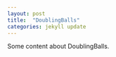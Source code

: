 ```yaml
---
layout: post
title:  "DoublingBalls"
categories: jekyll update
---
```


Some content about DoublingBalls.